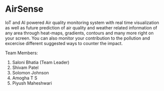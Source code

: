 # AirSense
IoT and AI powered Air quality monitoring system with real time visualization as well as future prediction of air quality and weather related information of any area through heat-maps, gradients, contours and many more right on your screen. You can also monitor your contribution to the pollution and excercise different suggested ways to counter the impact.

Team Members:
1. Saloni Bhatia (Team Leader)
2. Shivam Patel
3. Solomon Johnson
4. Amogha T S
5. Piyush Maheshwari
